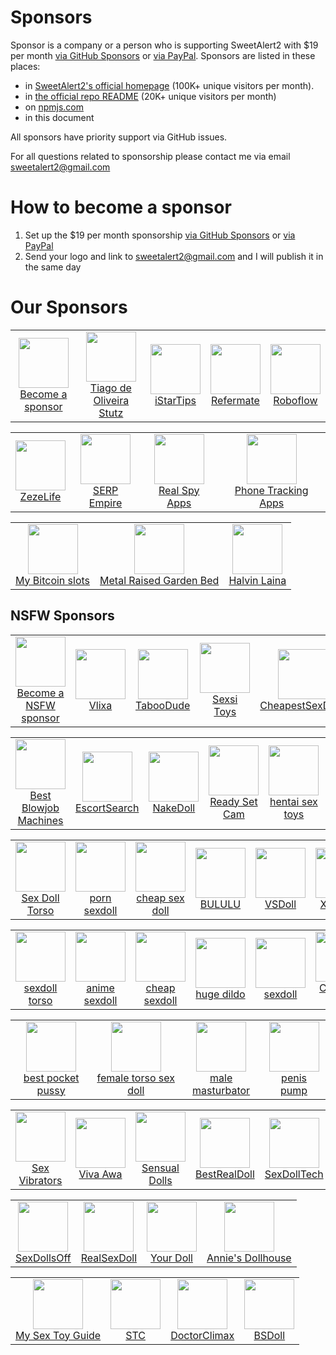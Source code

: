 # Sponsors

Sponsor is a company or a person who is supporting SweetAlert2 with $19 per month [via GitHub Sponsors](https://github.com/sponsors/limonte) or [via PayPal](https://www.paypal.com/donate/?cmd=_s-xclick&hosted_button_id=UW5EA4KTHM4B6). Sponsors are listed in these places:

- in [SweetAlert2's official homepage](https://sweetalert2.github.io/#sponsors) (100K+ unique visitors per month).
- in [the official repo README](https://github.com/sweetalert2/sweetalert2#sponsors) (20K+ unique visitors per month)
- on [npmjs.com](https://www.npmjs.com/package/sweetalert2)
- in this document

All sponsors have priority support via GitHub issues.

For all questions related to sponsorship please contact me via email sweetalert2@gmail.com

# How to become a sponsor

1. Set up the $19 per month sponsorship [via GitHub Sponsors](https://github.com/sponsors/limonte) or [via PayPal](https://www.paypal.com/donate/?cmd=_s-xclick&hosted_button_id=UW5EA4KTHM4B6)
2. Send your logo and link to sweetalert2@gmail.com and I will publish it in the same day

# Our Sponsors

<table>
<tr>
<td align="center"><a href="SPONSORS.md#sponsors"><img src="https://sweetalert2.github.io/images/plus.png" width="80"><br>Become a sponsor</a></td>
<td align="center"><a href="https://github.com/tiagostutz"><img src="https://avatars0.githubusercontent.com/u/3986989?s=80&v=4" width="80"><br>Tiago de Oliveira Stutz</a></td>
<td align="center"><a href="https://istar.tips/"><img src="https://sweetalert2.github.io/images/sponsors/istartips.png" width="80"><br>iStarTips</a>
<td align="center"><a href="https://refermate.com/"><img src="https://sweetalert2.github.io/images/sponsors/refermate.png" width="80"><br>Refermate</a>
<td align="center"><a href="https://roboflow.com/"><img src="https://sweetalert2.github.io/images/sponsors/roboflow.png" width="80"><br>Roboflow</a>
</tr>
</table>
<table>
<tr>
<td align="center"><a href="https://www.zezelife.com/"><img src="https://sweetalert2.github.io/images/sponsors/zezelife.png" width="80"><br>ZezeLife</a>
<td align="center"><a href="https://www.serpempire.com/"><img src="https://sweetalert2.github.io/images/sponsors/serpempire.png" width="80"><br>SERP Empire</a>
<td align="center"><a href="https://www.realspyapps.com/"><img src="https://sweetalert2.github.io/images/sponsors/realspyapps.jpeg" width="80"><br>Real Spy Apps</a>
<td align="center"><a href="https://celltrackingapps.com/"><img src="https://sweetalert2.github.io/images/sponsors/celltrackingapps.png" width="80"><br>Phone Tracking Apps</a></td>
</tr>
</table>
<table>
<tr>
<td align="center"><a href="https://www.mybitcoinslots.com/"><img src="https://sweetalert2.github.io/images/sponsors/mybitcoinslots.png" width="80"><br>My Bitcoin slots</a></td>
<td align="center"><a href="https://www.vegega.com/"><img src="https://sweetalert2.github.io/images/sponsors/vegega.jpeg" width="80"><br>Metal Raised Garden Bed</a></td>
<td align="center"><a href="https://halvinlaina.fi/"><img src="https://sweetalert2.github.io/images/sponsors/halvinlaina.png" width="80"><br>Halvin Laina</a></td>
</tr>
</table>

NSFW Sponsors
-------------

<table>
<tr>
<td align="center"><a href="SPONSORS.md#sponsors"><img src="https://sweetalert2.github.io/images/plus.png" width="80"><br>Become a NSFW sponsor</a></td>
<td align="center"><a href="https://vlixa.com/"><img src="https://sweetalert2.github.io/images/sponsors/vlixa.png" width="80"><br>Vlixa</a></td>
<td align="center"><a href="https://taboodude.com/"><img src="https://sweetalert2.github.io/images/sponsors/taboodude.png" width="80"><br>TabooDude</a></td>
<td align="center"><a href="https://sexsitoys.com/lovense-games/"><img src="https://sweetalert2.github.io/images/sponsors/sexsitoys.jpg" width="80"><br>Sexsi Toys</a></td>
<td align="center"><a href="https://www.cheapestsexdolls.com"><img src="https://sweetalert2.github.io/images/sponsors/cheapestsexdolls.png" width="80"><br>CheapestSexDolls</a></td>
</tr>
</table>
<table>
<tr>
<td align="center"><a href="https://www.bestblowjobmachines.com/"><img src="https://sweetalert2.github.io/images/sponsors/best-blowjob-machines.jpg" width="80"><br>Best Blowjob Machines</a></td>
<td align="center"><a href="https://escortsear.ch/"><img src="https://sweetalert2.github.io/images/sponsors/escortsearch.jpg" width="80"><br>EscortSearch</a></td>
<td align="center"><a href="https://nakedoll.com/"><img src="https://sweetalert2.github.io/images/sponsors/nakedoll.png" width="80"><br>NakeDoll</a></td>
<td align="center"><a href="https://readysetcam.com/"><img src="https://sweetalert2.github.io/images/sponsors/readysetcam.png" width="80"><br>Ready Set Cam</a></td>
<td align="center"><a href="https://www.onahole.com/"><img src="https://sweetalert2.github.io/images/sponsors/onahole.png" width="80"><br>hentai sex toys</a></td>
<td align="center"><a href="https://blowupdollshop.com/inflatable-sex-doll/"><img src="https://sweetalert2.github.io/images/sponsors/blowupdollshop.png" width="80"><br>Inflatable sex doll</a></td>
</tr>
</table>
<table>
<tr>
<td align="center"><a href="https://sextoystop.com/"><img src="https://sweetalert2.github.io/images/sponsors/sextoystop.png" width="80"><br>Sex Doll Torso</a></td>
<td align="center"><a href="https://sexydollies.com/"><img src="https://sweetalert2.github.io/images/sponsors/sexydollies.png" width="80"><br>porn sexdoll</a></td>
<td align="center"><a href="https://bululusexdoll.com/"><img src="https://sweetalert2.github.io/images/sponsors/bululusexdoll.png" width="80"><br>cheap sex doll</a></td>
<td align="center"><a href="https://bululu.shop/"><img src="https://sweetalert2.github.io/images/sponsors/bululu.png" width="80"><br>BULULU</a></td>
<td align="center"><a href="https://vsdoll.net/"><img src="https://sweetalert2.github.io/images/sponsors/vsdoll.png" width="80"><br>VSDoll</a></td>
<td align="center"><a href="https://www.xndoll.com/"><img src="https://sweetalert2.github.io/images/sponsors/xndoll.jpeg" width="80"><br>XNDOLL</a></td>
</tr>
</table>
<table>
<tr>
<td align="center"><a href="https://www.sextorso.com/"><img src="https://sweetalert2.github.io/images/sponsors/sextorso.png" width="80"><br>sexdoll torso</a></td>
<td align="center"><a href="https://www.minisexdoll.com/anime-sexdoll/"><img src="https://sweetalert2.github.io/images/sponsors/minisexdoll.png" width="80"><br>anime sexdoll</a></td>
<td align="center"><a href="https://www.myminisexdoll.com/cheap-sex-dolls/"><img src="https://sweetalert2.github.io/images/sponsors/myminisexdoll.png" width="80"><br>cheap sexdoll</a></td>
<td align="center"><a href="https://www.hugedildo.com/"><img src="https://sweetalert2.github.io/images/sponsors/hugedildo.png" width="80"><br>huge dildo</a></td>
<td align="center"><a href="https://www.uusexdoll.com/"><img src="https://sweetalert2.github.io/images/sponsors/uusexdoll.png" width="80"><br>sexdoll</a></td>
<td align="center"><a href="https://cutesexdoll.com/"><img src="https://sweetalert2.github.io/images/sponsors/cutesexdoll.jpg" width="80"><br>Cute Sex Doll</a></td>
</tr>
</table>
<table>
<tr>
<td align="center"><a href="https://www.uusextoy.com/best-pocket-pussy/"><img src="https://sweetalert2.github.io/images/sponsors/uusextoy.png" width="80"><br>best pocket pussy</a></td>
<td align="center"><a href="https://www.lovedolltorso.com/female-torso-sex-doll/"><img src="https://sweetalert2.github.io/images/sponsors/lovedolltorso.png" width="80"><br>female torso sex doll</a></td>
<td align="center"><a href="https://www.mymasturbators.com/"><img src="https://sweetalert2.github.io/images/sponsors/mymasturbators.png" width="80"><br>male masturbator</a></td>
<td align="center"><a href="https://www.buypenispump.com/"><img src="https://sweetalert2.github.io/images/sponsors/buypenispump.png" width="80"><br>penis pump</a></td>
</tr>
</table>
<table>
<tr>
<td align="center"><a href="https://www.sexvibrators.in/"><img src="https://sweetalert2.github.io/images/sponsors/sexvibrator.png" width="80"><br>Sex Vibrators</a></td>
<td align="center"><a href="https://www.viva-awa.com/"><img src="https://sweetalert2.github.io/images/sponsors/viva-awa.png" width="80"><br>Viva Awa</a></td>
<td align="center"><a href="https://www.sensualdolls.com/"><img src="https://sweetalert2.github.io/images/sponsors/sensualdolls.png" width="80"><br>Sensual Dolls</a></td>
<td align="center"><a href="https://www.bestrealdoll.com/collections/us-warehouse"><img src="https://sweetalert2.github.io/images/sponsors/bestrealdoll.jpeg" width="80"><br>BestRealDoll</a></td>
<td align="center"><a href="https://www.sexdolltech.com/product-category/us-warehouse/"><img src="https://sweetalert2.github.io/images/sponsors/sexdolltech.jpeg" width="80"><br>SexDollTech</a></td>
</tr>
</table>
<table>
<tr>
<td align="center"><a href="https://www.sexdollsoff.com/"><img src="https://sweetalert2.github.io/images/sponsors/sexdollsoff.png" width="80"><br>SexDollsOff</a></td>
<td align="center"><a href="https://realsexdoll.com/"><img src="https://sweetalert2.github.io/images/sponsors/realsexdoll.png" width="80"><br>RealSexDoll</a></td>
<td align="center"><a href="https://www.yourdoll.com/"><img src="https://sweetalert2.github.io/images/sponsors/yourdoll.jpg" width="80"><br>Your Doll</a></td>
<td align="center"><a href="https://anniesdollhouse.com/"><img src="https://sweetalert2.github.io/images/sponsors/annies-dollhouse.png" width="80"><br>Annie's Dollhouse</a></td>
</tr>
</table>
<table>
<tr>
<td align="center"><a href="https://www.mysextoyguide.com/"><img src="https://sweetalert2.github.io/images/sponsors/my-sex-toy-guide.jpg" width="80"><br>My Sex Toy Guide</a></td>
<td align="center"><a href="https://sextoycollective.com/"><img src="https://sweetalert2.github.io/images/sponsors/sextoycollective.jpg" width="80"><br>STC</a></td>
<td align="center"><a href="https://doctorclimax.com/"><img src="https://sweetalert2.github.io/images/sponsors/doctorclimax.png" width="80"><br>DoctorClimax</a></td>
<td align="center"><a href="https://www.bsdoll.com/"><img src="https://sweetalert2.github.io/images/sponsors/bsdoll.jpg" width="80"><br>BSDoll</a></td>
</tr>
</table>
